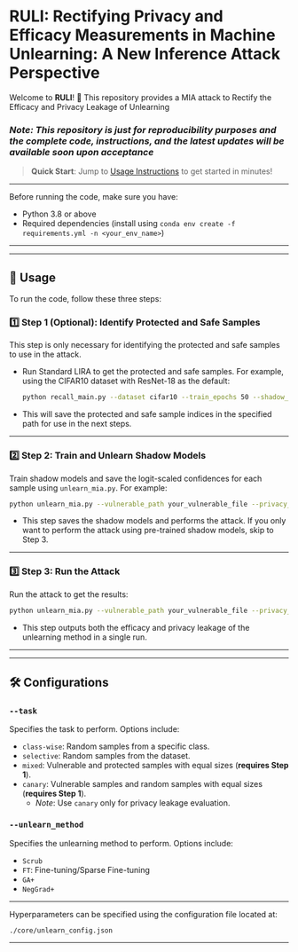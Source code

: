 #  RULI: Rectifying Privacy and Efficacy Measurements in Machine Unlearning: A New Inference Attack Perspective

Welcome to **RULI**! 🎉 This repository provides a MIA attack to Rectify the Efficacy and Privacy Leakage of Unlearning


### _Note: This repository is just for reproducibility purposes and the complete code, instructions, and the latest updates will be available soon upon acceptance_


> **Quick Start**: Jump to [Usage Instructions](#-usage) to get started in minutes!

---

Before running the code, make sure you have:
-  Python 3.8 or above
-  Required dependencies (install using `conda env create -f requirements.yml -n <your_env_name>`)

---


---

## 🚀 Usage

To run the code, follow these three steps:

### 1️⃣ **Step 1 (Optional)**: Identify Protected and Safe Samples
This step is only necessary for identifying the protected and safe samples to use in the attack.

- Run Standard LIRA to get the protected and safe samples. For example, using the CIFAR10 dataset with ResNet-18 as the default:
  ```bash
  python recall_main.py --dataset cifar10 --train_epochs 50 --shadow_num 128 --device your_device --result_path your_path
  ```
- This will save the protected and safe sample indices in the specified path for use in the next steps.

---

### 2️⃣ **Step 2**: Train and Unlearn Shadow Models
Train shadow models and save the logit-scaled confidences for each sample using `unlearn_mia.py`. For example:

  ```bash
  python unlearn_mia.py --vulnerable_path your_vulnerable_file --privacy_path your_protected_file --dataset cifar10 --shadow_num 90 --device your_device --return_accuracy --task mixed --train_shadow --unlearn_method Scrub
  ```
- This step saves the shadow models and performs the attack. If you only want to perform the attack using pre-trained shadow models, skip to Step 3.

---

### 3️⃣ **Step 3**: Run the Attack
Run the attack to get the results:

  ```bash
  python unlearn_mia.py --vulnerable_path your_vulnerable_file --privacy_path your_protected_file --dataset cifar10  --device your_device --return_accuracy --task mixed --unlearn_method Scrub --saved_results your_saved_results
  ```
- This step outputs both the efficacy and privacy leakage of the unlearning method in a single run.

---

---

## 🛠 Configurations

### `--task`
Specifies the task to perform. Options include:
- `class-wise`: Random samples from a specific class.
- `selective`: Random samples from the dataset.
- `mixed`: Vulnerable and protected samples with equal sizes (**requires Step 1**).
- `canary`: Vulnerable samples and random samples with equal sizes (**requires Step 1**). 
  - *Note*: Use `canary` only for privacy leakage evaluation.

### `--unlearn_method`
Specifies the unlearning method to perform. Options include:
- `Scrub`
- `FT`: Fine-tuning/Sparse Fine-tuning
- `GA+`
- `NegGrad+`

---
Hyperparameters can be specified using the configuration file located at:
```
./core/unlearn_config.json
```

---

